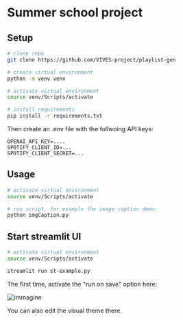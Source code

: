 # Summer school project

## Setup

```bash
# clone repo
git clone https://github.com/VIVES-project/playlist-gen

# create virtual environment
python -m venv venv

# activate virtual environment
source venv/Scripts/activate

# install requirements
pip install -r requirements.txt
```

Then create an .env file with the follwoing API keys:

```
OPENAI_API_KEY=....
SPOTIFY_CLIENT_ID=...
SPOTIFY_CLIENT_SECRET=...
```

## Usage

```bash
# activate virtual environment
source venv/Scripts/activate

# run script, for example the image caption demo:
python imgCaption.py
```

## Start streamlit UI

```bash
# activate virtual environment
source venv/Scripts/activate

streamlit run st-example.py
```

The first time, activate the "run on save" option here:

![immagine](https://github.com/VIVES-project/playlist-gen/assets/40581019/d7085403-7c85-4871-8684-d2441259bf3f)

You can also edit the visual theme there.
